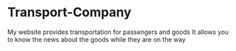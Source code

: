 # Transport-Company
My website provides transportation for passengers and goods
It allows you to know the news about the goods while they are on the way
